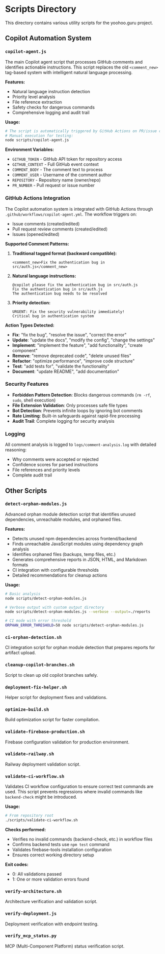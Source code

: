 # Scripts Directory

This directory contains various utility scripts for the yoohoo.guru project.

## Copilot Automation System

### `copilot-agent.js`
The main Copilot agent script that processes GitHub comments and identifies actionable instructions. This script replaces the old `<comment_new>` tag-based system with intelligent natural language processing.

**Features:**
- Natural language instruction detection
- Priority level analysis
- File reference extraction
- Safety checks for dangerous commands
- Comprehensive logging and audit trail

**Usage:**
```bash
# The script is automatically triggered by GitHub Actions on PR/issue comments
# Manual execution for testing:
node scripts/copilot-agent.js
```

**Environment Variables:**
- `GITHUB_TOKEN` - GitHub API token for repository access
- `GITHUB_CONTEXT` - Full GitHub event context
- `COMMENT_BODY` - The comment text to process
- `COMMENT_USER` - Username of the comment author
- `REPOSITORY` - Repository name (owner/repo)
- `PR_NUMBER` - Pull request or issue number

### GitHub Actions Integration

The Copilot automation system is integrated with GitHub Actions through `.github/workflows/copilot-agent.yml`. The workflow triggers on:

- Issue comments (created/edited)
- Pull request review comments (created/edited)
- Issues (opened/edited)

**Supported Comment Patterns:**

1. **Traditional tagged format (backward compatible):**
   ```
   <comment_new>Fix the authentication bug in src/auth.js</comment_new>
   ```

2. **Natural language instructions:**
   ```
   @copilot please fix the authentication bug in src/auth.js
   Fix the authentication bug in src/auth.js
   The authentication bug needs to be resolved
   ```

3. **Priority detection:**
   ```
   URGENT: Fix the security vulnerability immediately!
   Critical bug in authentication system
   ```

**Action Types Detected:**
- **Fix**: "fix the bug", "resolve the issue", "correct the error"
- **Update**: "update the docs", "modify the config", "change the settings"
- **Implement**: "implement the feature", "add functionality", "create component"
- **Remove**: "remove deprecated code", "delete unused files"
- **Refactor**: "optimize performance", "improve code structure"
- **Test**: "add tests for", "validate the functionality"
- **Document**: "update README", "add documentation"

### Security Features

- **Forbidden Pattern Detection**: Blocks dangerous commands (`rm -rf`, `sudo`, shell execution)
- **File Extension Validation**: Only processes safe file types
- **Bot Detection**: Prevents infinite loops by ignoring bot comments
- **Rate Limiting**: Built-in safeguards against rapid-fire processing
- **Audit Trail**: Complete logging for security analysis

### Logging

All comment analysis is logged to `logs/comment-analysis.log` with detailed reasoning:
- Why comments were accepted or rejected
- Confidence scores for parsed instructions
- File references and priority levels
- Complete audit trail

## Other Scripts

### `detect-orphan-modules.js`
Advanced orphan module detection script that identifies unused dependencies, unreachable modules, and orphaned files.

**Features:**
- Detects unused npm dependencies across frontend/backend
- Finds unreachable JavaScript modules using dependency graph analysis
- Identifies orphaned files (backups, temp files, etc.)
- Generates comprehensive reports in JSON, HTML, and Markdown formats
- CI integration with configurable thresholds
- Detailed recommendations for cleanup actions

**Usage:**
```bash
# Basic analysis
node scripts/detect-orphan-modules.js

# Verbose output with custom output directory
node scripts/detect-orphan-modules.js --verbose --output=./reports

# CI mode with error threshold
ORPHAN_ERROR_THRESHOLD=50 node scripts/detect-orphan-modules.js
```

### `ci-orphan-detection.sh`
CI integration script for orphan module detection that prepares reports for artifact upload.

### `cleanup-copilot-branches.sh`
Script to clean up old copilot branches safely.

### `deployment-fix-helper.sh`
Helper script for deployment fixes and validations.

### `optimize-build.sh`
Build optimization script for faster compilation.

### `validate-firebase-production.sh`
Firebase configuration validation for production environment.

### `validate-railway.sh`
Railway deployment validation script.

### `validate-ci-workflow.sh`
Validates CI workflow configuration to ensure correct test commands are used. This script prevents regressions where invalid commands like `backend-check` might be introduced.

**Usage:**
```bash
# From repository root
./scripts/validate-ci-workflow.sh
```

**Checks performed:**
- Verifies no invalid commands (backend-check, etc.) in workflow files
- Confirms backend tests use `npm test` command
- Validates firebase-tools installation configuration
- Ensures correct working directory setup

**Exit codes:**
- 0: All validations passed
- 1: One or more validation errors found

### `verify-architecture.sh`
Architecture verification and validation script.

### `verify-deployment.js`
Deployment verification with endpoint testing.

### `verify_mcp_status.py`
MCP (Multi-Component Platform) status verification script.